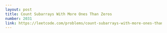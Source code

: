 ```yaml
---
layout: post
title: Count Subarrays With More Ones Than Zeros
number: 2031
link: https://leetcode.com/problems/count-subarrays-with-more-ones-than-zeros
---
```

